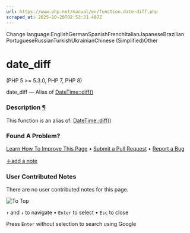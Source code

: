```yaml
---
url: https://www.php.net/manual/en/function.date-diff.php
scraped_at: 2025-10-20T02:53:31.487Z
---
```


Change language:EnglishGermanSpanishFrenchItalianJapaneseBrazilian PortugueseRussianTurkishUkrainianChinese (Simplified)Other

# date\_diff

(PHP 5 >= 5.3.0, PHP 7, PHP 8)

date\_diff — Alias of [DateTime::diff()](https://www.php.net/manual/en/datetime.diff.php)

### Description [¶](https://www.php.net/manual/en/function.date-diff.php\#refsect1-function.date-diff-description)

This function is an alias of: [DateTime::diff()](https://www.php.net/manual/en/datetime.diff.php)

### Found A Problem?

[Learn How To Improve This Page](https://github.com/php/doc-base/blob/master/README.md "This will take you to our contribution guidelines on GitHub")
•
[Submit a Pull Request](https://github.com/php/doc-en/blob/master/reference/datetime/functions/date-diff.xml)
•
[Report a Bug](https://github.com/php/doc-en/issues/new?body=From%20manual%20page:%20https:%2F%2Fphp.net%2Ffunction.date-diff%0A%0A---)

[＋add a note](https://www.php.net/manual/add-note.php?sect=function.date-diff&repo=en&redirect=https://www.php.net/manual/en/function.date-diff.php)

### User Contributed Notes

There are no user contributed notes for this page.

![To Top](https://www.php.net/images/to-top@2x.png)

`↑` and `↓` to navigate •
`Enter` to select •
`Esc` to close


Press `Enter` without
selection to search using Google